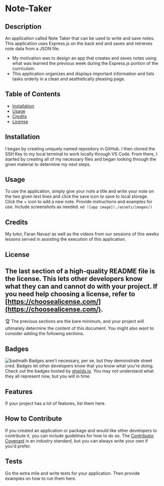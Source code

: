 # Note-Taker
## Description
An application called Note Taker that can be used to write and save notes. This application uses Express.js on the back end and saves and retrieves note data from a JSON file.
- My motivation was to design an app that creates and saves notes using what was learned the previous week during the Express.js portion of the curriculum.
- This application organizes and displays important information and lists tasks orderly in a clean and aesthetically pleasing page.
## Table of Contents
- [Installation](#installation)
- [Usage](#usage)
- [Credits](#credits)
- [License](#license)
## Installation
I began by creating uniquely named repository in GitHub. I then cloned the SSH Key to my local terminal to work locally through VS Code. From there, I started by creating all of my necessary files and began looking through the given material to determine my next steps.
## Usage
To use the application, simply give your note a title and write your note on the two given text lines and click the save icon to save to local storage. Click the + icon to add a new note.
Provide instructions and examples for use. Include screenshots as needed.
    ```md
    ![app image](./assets/images/)
    ```
## Credits
My tutor, Faran Navazi as well as the videos from our sessions of this weeks lessons served in assisting the execution of this application.
## License
The last section of a high-quality README file is the license. This lets other developers know what they can and cannot do with your project. If you need help choosing a license, refer to [https://choosealicense.com/](https://choosealicense.com/).
---
🏆 The previous sections are the bare minimum, and your project will ultimately determine the content of this document. You might also want to consider adding the following sections.
## Badges
![badmath](https://img.shields.io/github/languages/top/nielsenjared/badmath)
Badges aren't necessary, per se, but they demonstrate street cred. Badges let other developers know that you know what you're doing. Check out the badges hosted by [shields.io](https://shields.io/). You may not understand what they all represent now, but you will in time.
## Features
If your project has a lot of features, list them here.
## How to Contribute
If you created an application or package and would like other developers to contribute it, you can include guidelines for how to do so. The [Contributor Covenant](https://www.contributor-covenant.org/) is an industry standard, but you can always write your own if you'd prefer.
## Tests
Go the extra mile and write tests for your application. Then provide examples on how to run them here.